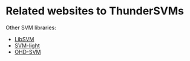 Related websites to ThunderSVMs
=============
Other SVM libraries:
* [LibSVM](https://www.csie.ntu.edu.tw/~cjlin/libsvm/)
* [SVM-light](http://svmlight.joachims.org/)
* [OHD-SVM](https://github.com/OrcusCZ/OHD-SVM)
